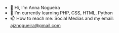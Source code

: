 - 👋 Hi, I’m Anna Nogueira
- 🌱 I’m currently learning PHP, CSS, HTML, Python
- 📫 How to reach me: Social Medias and my email: ajznogueira@gmail.com

<!---
AnnaNog/AnnaNog is a ✨ special ✨ repository because its `README.md` (this file) appears on your GitHub profile.
You can click the Preview link to take a look at your changes.
--->
